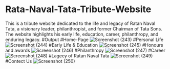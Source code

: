 # Rata-Naval-Tata-Tribute-Website
This is a tribute website dedicated to the life and legacy of Ratan Naval Tata, a visionary leader, philanthropist, and former Chairman of Tata Sons. The website highlights his early life, education, career, philanthropy, and enduring legacy.
#Output
#Home-Page
![Screenshot (243)](https://github.com/user-attachments/assets/423e8368-0f30-45a3-8823-a3e3771d89fc)
#Personal Life
![Screenshot (244)](https://github.com/user-attachments/assets/64fe74ca-d1da-461d-ad29-04e94632a907)
#Early Life & Education
![Screenshot (245)](https://github.com/user-attachments/assets/26a29751-91b1-456f-87c7-af699e0b172d)
#Honours and awards
![Screenshot (246)](https://github.com/user-attachments/assets/1607515b-8a97-46d3-bf8f-7510ce431653)
#Philanthropy
![Screenshot (247)](https://github.com/user-attachments/assets/7f58fb67-a667-47ac-b230-ee60574aebfb)
#Career
![Screenshot (248)](https://github.com/user-attachments/assets/2394a016-7611-444a-ace9-88010501294f)
#Lagecy of Ratan Naval Tata
![Screenshot (249)](https://github.com/user-attachments/assets/1ee678cc-ce1a-438c-b7c6-cbf8381f8c4c)
#Contect Us
![Screenshot (250)](https://github.com/user-attachments/assets/16ddf303-a199-440a-8c77-568368283ba3)
